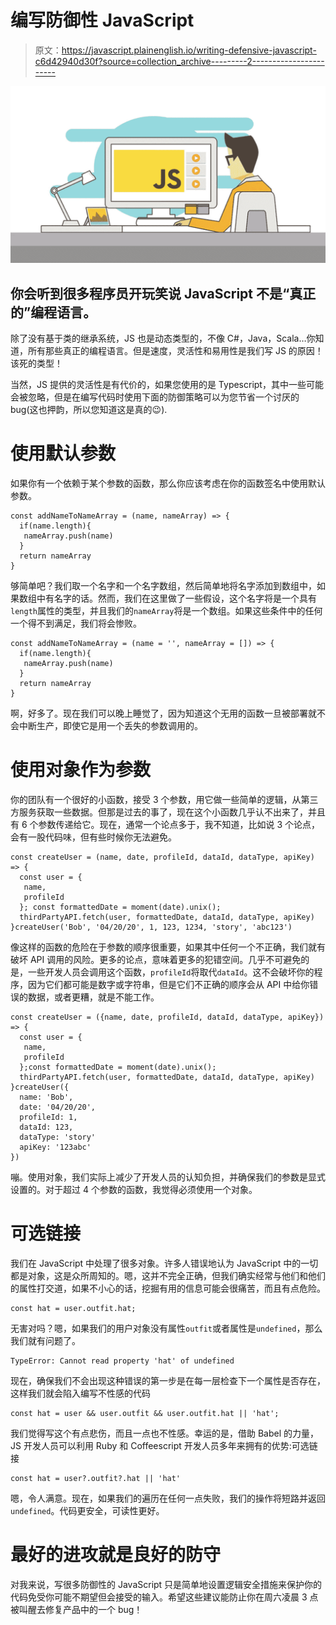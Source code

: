 # 编写防御性 JavaScript

> 原文：<https://javascript.plainenglish.io/writing-defensive-javascript-c6d42940d30f?source=collection_archive---------2----------------------->

![](img/cb16131c53dc4986c2dc331ab81c9241.png)

## 你会听到很多程序员开玩笑说 JavaScript 不是“真正的”编程语言。

除了没有基于类的继承系统，JS 也是动态类型的，不像 C#，Java，Scala…你知道，所有那些真正的编程语言。但是速度，灵活性和易用性是我们写 JS 的原因！该死的类型！

当然，JS 提供的灵活性是有代价的，如果您使用的是 Typescript，其中一些可能会被忽略，但是在编写代码时使用下面的防御策略可以为您节省一个讨厌的 bug(这也押韵，所以您知道这是真的😉).

# **使用默认参数**

如果你有一个依赖于某个参数的函数，那么你应该考虑在你的函数签名中使用默认参数。

```
const addNameToNameArray = (name, nameArray) => {
  if(name.length){
   nameArray.push(name)
  }
  return nameArray
}
```

够简单吧？我们取一个名字和一个名字数组，然后简单地将名字添加到数组中，如果数组中有名字的话。然而，我们在这里做了一些假设，这个名字将是一个具有`length`属性的类型，并且我们的`nameArray`将是一个数组。如果这些条件中的任何一个得不到满足，我们将会惨败。

```
const addNameToNameArray = (name = '', nameArray = []) => {
  if(name.length){
   nameArray.push(name)
  }
  return nameArray
}
```

啊，好多了。现在我们可以晚上睡觉了，因为知道这个无用的函数一旦被部署就不会中断生产，即使它是用一个丢失的参数调用的。

# **使用对象作为参数**

你的团队有一个很好的小函数，接受 3 个参数，用它做一些简单的逻辑，从第三方服务获取一些数据。但那是过去的事了，现在这个小函数几乎认不出来了，并且有 6 个参数传递给它。现在，通常一个论点多于，我不知道，比如说 3 个论点，会有一股代码味，但有些时候你无法避免。

```
const createUser = (name, date, profileId, dataId, dataType, apiKey) => {
  const user = {
   name,
   profileId
  }; const formattedDate = moment(date).unix();
  thirdPartyAPI.fetch(user, formattedDate, dataId, dataType, apiKey)
}createUser('Bob', '04/20/20', 1, 123, 1234, 'story', 'abc123')
```

像这样的函数的危险在于参数的顺序很重要，如果其中任何一个不正确，我们就有破坏 API 调用的风险。更多的论点，意味着更多的犯错空间。几乎不可避免的是，一些开发人员会调用这个函数，`profileId`将取代`dataId`。这不会破坏你的程序，因为它们都可能是数字或字符串，但是它们不正确的顺序会从 API 中给你错误的数据，或者更糟，就是不能工作。

```
const createUser = ({name, date, profileId, dataId, dataType, apiKey}) => {
  const user = {
   name,
   profileId
  };const formattedDate = moment(date).unix();
  thirdPartyAPI.fetch(user, formattedDate, dataId, dataType, apiKey)
}createUser({
  name: 'Bob',
  date: '04/20/20',
  profileId: 1,
  dataId: 123,
  dataType: 'story'
  apiKey: '123abc'
})
```

嘣。使用对象，我们实际上减少了开发人员的认知负担，并确保我们的参数是显式设置的。对于超过 4 个参数的函数，我觉得必须使用一个对象。

# **可选链接**

我们在 JavaScript 中处理了很多对象。许多人错误地认为 JavaScript 中的一切都是对象，这是众所周知的。嗯，这并不完全正确，但我们确实经常与他们和他们的属性打交道，如果不小心的话，挖掘有用的信息可能会很痛苦，而且有点危险。

```
const hat = user.outfit.hat;
```

无害对吗？嗯，如果我们的用户对象没有属性`outfit`或者属性是`undefined`，那么我们就有问题了。

```
TypeError: Cannot read property 'hat' of undefined
```

现在，确保我们不会出现这种错误的第一步是在每一层检查下一个属性是否存在，这样我们就会陷入编写不性感的代码

```
const hat = user && user.outfit && user.outfit.hat || 'hat';
```

我们觉得写这个有点悲伤，而且一点也不性感。幸运的是，借助 Babel 的力量，JS 开发人员可以利用 Ruby 和 Coffeescript 开发人员多年来拥有的优势:可选链接

```
const hat = user?.outfit?.hat || 'hat'
```

嗯，令人满意。现在，如果我们的遍历在任何一点失败，我们的操作将短路并返回`undefined`。代码更安全，可读性更好。

# **最好的进攻就是良好的防守**

对我来说，写很多防御性的 JavaScript 只是简单地设置逻辑安全措施来保护你的代码免受你可能不期望但会接受的输入。希望这些建议能防止你在周六凌晨 3 点被叫醒去修复产品中的一个 bug！
